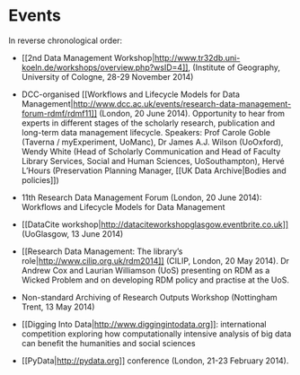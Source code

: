 # Events #

In reverse chronological order:

 * [[2nd Data Management Workshop|http://www.tr32db.uni-koeln.de/workshops/overview.php?wsID=4]], (Institute of Geography, University of Cologne, 28-29 November 2014)
 * DCC-organised [[Workflows and Lifecycle Models for Data Management|http://www.dcc.ac.uk/events/research-data-management-forum-rdmf/rdmf11]] (London, 20 June 2014).  Opportunity to hear from experts in different stages of the scholarly research, publication and long-term data management lifecycle.  Speakers: Prof Carole Goble (Taverna / myExperiment, UoManc), Dr James A.J. Wilson (UoOxford), Wendy White (Head of Scholarly Communication and Head of Faculty Library Services, Social and Human Sciences, UoSouthampton), Hervé L’Hours (Preservation Planning Manager, [[UK Data Archive|Bodies and policies]])

 * 11th Research Data Management Forum (London, 20 June 2014): Workflows and Lifecycle Models for Data Management
 * [[DataCite workshop|http://dataciteworkshopglasgow.eventbrite.co.uk]] (UoGlasgow, 13 June 2014)
 * [[Research Data Management: The library’s role|http://www.cilip.org.uk/rdm2014]] (CILIP, London, 20 May 2014).  Dr Andrew Cox and Laurian Williamson (UoS) presenting on RDM as a Wicked Problem and on developing RDM policy and practise at the UoS.
 * Non-standard Archiving of Research Outputs Workshop (Nottingham Trent, 13 May 2014)
 * [[Digging Into Data|http://www.diggingintodata.org]]: international competition exploring how computationally intensive analysis of big data can benefit the humanities and social sciences
 * [[PyData|http://pydata.org]] conference (London, 21-23 February 2014).
